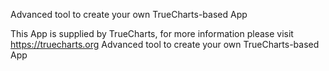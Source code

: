 Advanced tool to create your own TrueCharts-based App

This App is supplied by TrueCharts, for more information please visit https://truecharts.org
Advanced tool to create your own TrueCharts-based App
